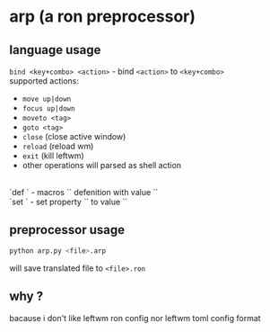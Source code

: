 # arp (a ron preprocessor)

## language usage

`bind <key+combo> <action>` - bind `<action>` to `<key+combo>` <br/>
supported actions:
* `move up|down`
* `focus up|down`
* `moveto <tag>`
* `goto <tag>`
* `close` (close active window)
* `reload` (reload wm)
* `exit` (kill leftwm)
* other operations will parsed as shell action
<br/>
`def <name> <value>` - macros `<name>` defenition with value `<value>` <br/>
`set <name> <value>` - set property `<name>` to value `<value>` <br/>

## preprocessor usage

```sh
python arp.py <file>.arp
```

will save translated file to `<file>.ron`

## why ?

bacause i don't like leftwm ron config nor leftwm toml config format

